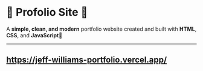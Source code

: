 # 🌟 Profolio Site 🌟  

A **simple, clean, and modern** portfolio website created and built with **HTML**, **CSS**, and **JavaScript**🎨  

---

## https://jeff-williams-portfolio.vercel.app/
